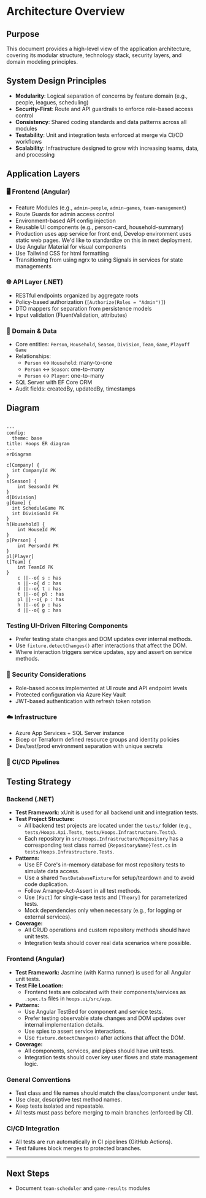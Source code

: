# Architecture Overview

## Purpose

This document provides a high-level view of the application architecture, covering its modular structure, technology stack, security layers, and domain modeling principles.

## System Design Principles

- **Modularity**: Logical separation of concerns by feature domain (e.g., people, leagues, scheduling)
- **Security-First**: Route and API guardrails to enforce role-based access control
- **Consistency**: Shared coding standards and data patterns across all modules
- **Testability**: Unit and integration tests enforced at merge via CI/CD workflows
- **Scalability**: Infrastructure designed to grow with increasing teams, data, and processing

## Application Layers

### 🖥️ Frontend (Angular)

- Feature Modules (e.g., `admin-people`, `admin-games`, `team-management`)
- Route Guards for admin access control
- Environment-based API config injection
- Reusable UI components (e.g., person-card, household-summary)
- Production uses app service for front end, Develop environment uses static web pages. We'd like to standardize on this in next deployment.
- Use Angular Material for visual components
- Use Tailwind CSS for html formatting
- Transitioning from using ngrx to using Signals in services for state managements

### 🌐 API Layer (.NET)

- RESTful endpoints organized by aggregate roots
- Policy-based authorization (`[Authorize(Roles = "Admin")]`)
- DTO mappers for separation from persistence models
- Input validation (FluentValidation, attributes)

### 🧠 Domain & Data

- Core entities: `Person`, `Household`, `Season`, `Division`, `Team`, `Game`, `Playoff Game`
- Relationships:
  - `Person` ↔ `Household`: many-to-one
  - `Person` ↔ `Season`: one-to-many
  - `Person` ↔ `Player`: one-to-many
- SQL Server with EF Core ORM
- Audit fields: createdBy, updatedBy, timestamps

## Diagram

```mermaid

---
config:
  theme: base
title: Hoops ER diagram
---
erDiagram

c[Company] {
  int CompanyId PK
}
s[Season] {
    int SeasonId PK
}
d[Division]
g[Game] {
  int ScheduleGame PK
  int DivisionId FK
}
h[Household] {
    int HouseId PK
}
p[Person] {
    int PersonId PK
}
pl[Player]
t[Team] {
    int TeamId PK
}
    c ||--o{ s : has
    s ||--o{ d : has
    d ||--o{ t : has
    t ||--o{ pl : has
    pl ||--o{ p : has
    h ||--o{ p : has        
    d ||--o{ g : has

```

### Testing UI-Driven Filtering Components

- Prefer testing state changes and DOM updates over internal methods.
- Use `fixture.detectChanges()` after interactions that affect the DOM.
- Where interaction triggers service updates, spy and assert on service methods.

### 🔐 Security Considerations

- Role-based access implemented at UI route and API endpoint levels
- Protected configuration via Azure Key Vault
- JWT-based authentication with refresh token rotation

### ☁️ Infrastructure

- Azure App Services + SQL Server instance
- Bicep or Terraform defined resource groups and identity policies
- Dev/test/prod environment separation with unique secrets

### 🔄 CI/CD Pipelines


## Testing Strategy

### Backend (.NET)

- **Test Framework:** xUnit is used for all backend unit and integration tests.
- **Test Project Structure:**
  - All backend test projects are located under the `tests/` folder (e.g., `tests/Hoops.Api.Tests`, `tests/Hoops.Infrastructure.Tests`).
  - Each repository in `src/Hoops.Infrastructure/Repository` has a corresponding test class named `{RepositoryName}Test.cs` in `tests/Hoops.Infrastructure.Tests`.
- **Patterns:**
  - Use EF Core's in-memory database for most repository tests to simulate data access.
  - Use a shared `TestDatabaseFixture` for setup/teardown and to avoid code duplication.
  - Follow Arrange-Act-Assert in all test methods.
  - Use `[Fact]` for single-case tests and `[Theory]` for parameterized tests.
  - Mock dependencies only when necessary (e.g., for logging or external services).
- **Coverage:**
  - All CRUD operations and custom repository methods should have unit tests.
  - Integration tests should cover real data scenarios where possible.

### Frontend (Angular)

- **Test Framework:** Jasmine (with Karma runner) is used for all Angular unit tests.
- **Test File Location:**
  - Frontend tests are colocated with their components/services as `.spec.ts` files in `hoops.ui/src/app`.
- **Patterns:**
  - Use Angular TestBed for component and service tests.
  - Prefer testing observable state changes and DOM updates over internal implementation details.
  - Use spies to assert service interactions.
  - Use `fixture.detectChanges()` after actions that affect the DOM.
- **Coverage:**
  - All components, services, and pipes should have unit tests.
  - Integration tests should cover key user flows and state management logic.

### General Conventions

- Test class and file names should match the class/component under test.
- Use clear, descriptive test method names.
- Keep tests isolated and repeatable.
- All tests must pass before merging to main branches (enforced by CI).

### CI/CD Integration

- All tests are run automatically in CI pipelines (GitHub Actions).
- Test failures block merges to protected branches.

---
## Next Steps

- Document `team-scheduler` and `game-results` modules
